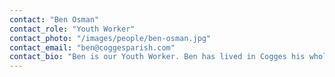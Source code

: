 ```yaml
---
contact: "Ben Osman"
contact_role: "Youth Worker"
contact_photo: "/images/people/ben-osman.jpg"
contact_email: "ben@coggesparish.com"
contact_bio: "Ben is our Youth Worker. Ben has lived in Cogges his whole life and is passionate about young people in Witney finding a personal relationship and faith in God. He also enjoys playing hockey, photography and rock climbing."
---
```


